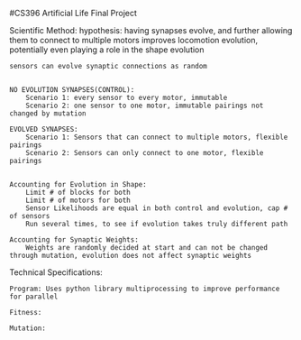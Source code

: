 #CS396 Artificial Life Final Project

Scientific Method:
    hypothesis: having synapses evolve, and further allowing them to connect to multiple motors improves locomotion evolution, potentially even playing a role in the shape evolution

    sensors can evolve synaptic connections as random


    NO EVOLUTION SYNAPSES(CONTROL):
        Scenario 1: every sensor to every motor, immutable
        Scenario 2: one sensor to one motor, immutable pairings not changed by mutation

    EVOLVED SYNAPSES:
        Scenario 1: Sensors that can connect to multiple motors, flexible pairings
        Scenario 2: Sensors can only connect to one motor, flexible pairings


    Accounting for Evolution in Shape:
        Limit # of blocks for both
        Limit # of motors for both
        Sensor Likelihoods are equal in both control and evolution, cap # of sensors
        Run several times, to see if evolution takes truly different path

    Accounting for Synaptic Weights:
        Weights are randomly decided at start and can not be changed through mutation, evolution does not affect synaptic weights

Technical Specifications:

    Program: Uses python library multiprocessing to improve performance for parallel

    Fitness:

    Mutation:




